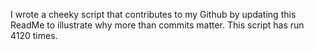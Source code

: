 I wrote a cheeky script that contributes to my Github by updating this ReadMe to illustrate why more than commits matter. This script has run 4120 times.